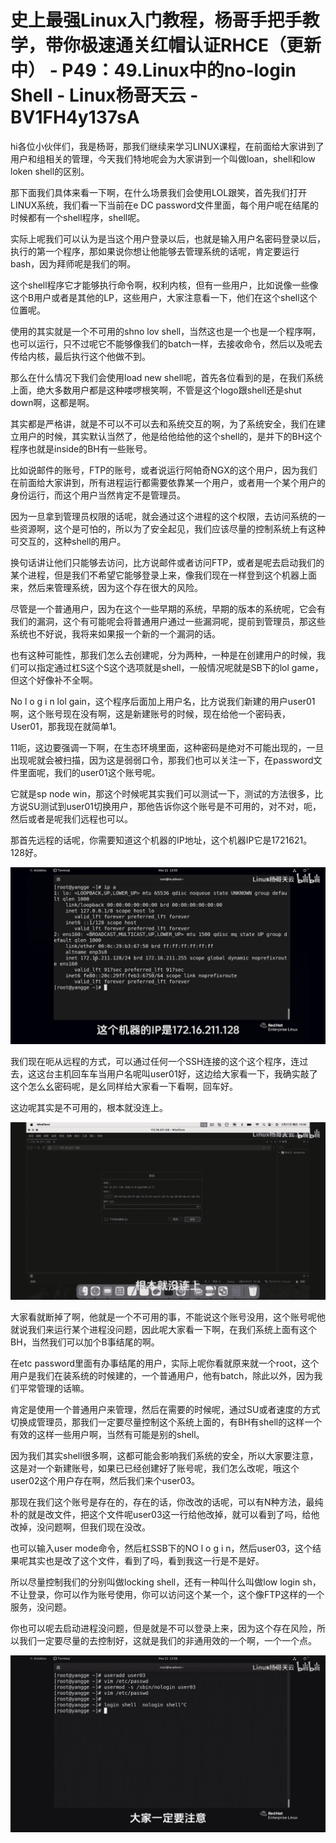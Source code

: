 # 史上最强Linux入门教程，杨哥手把手教学，带你极速通关红帽认证RHCE（更新中） - P49：49.Linux中的no-login Shell - Linux杨哥天云 - BV1FH4y137sA

hi各位小伙伴们，我是杨哥，那我们继续来学习LINUX课程，在前面给大家讲到了用户和组相关的管理，今天我们特地呢会为大家讲到一个叫做loan，shell和low loken shell的区别。

那下面我们具体来看一下啊，在什么场景我们会使用LOL跟笑，首先我们打开LINUX系统，我们看一下当前在e DC password文件里面，每个用户呢在结尾的时候都有一个shell程序，shell呢。

实际上呢我们可以认为是当这个用户登录以后，也就是输入用户名密码登录以后，执行的第一个程序，那如果说你想让他能够去管理系统的话呢，肯定要运行bash，因为拜师呢是我们的啊。

这个shell程序它才能够执行命令啊，权利内核，但有一些用户，比如说像一些像这个B用户或者是其他的LP，这些用户，大家注意看一下，他们在这个shell这个位置呢。

使用的其实就是一个不可用的shno lov shell，当然这也是一个也是一个程序啊，也可以运行，只不过呢它不能够像我们的batch一样，去接收命令，然后以及呢去传给内核，最后执行这个他做不到。

那么在什么情况下我们会使用load new shell呢，首先各位看到的是，在我们系统上面，绝大多数用户都是这种喽啰根笑啊，不管是这个logo跟shell还是shut down啊，这都是啊。

其实都是严格讲，就是不可以不可以去和系统交互的啊，为了系统安全，我们在建立用户的时候，其实默认当然了，他是给他给他的这个shell的，是并下的BH这个程序也就是inside的BH有一些账号。

比如说邮件的账号，FTP的账号，或者说运行阿帕奇NGX的这个用户，因为我们在前面给大家讲到，所有进程运行都需要依靠某一个用户，或者用一个某个用户的身份运行，而这个用户当然肯定不是管理员。

因为一旦拿到管理员权限的话呢，就会通过这个进程的这个权限，去访问系统的一些资源啊，这个是可怕的，所以为了安全起见，我们应该尽量的控制系统上有这种可交互的，这种shell的用户。

换句话讲让他们只能够去访问，比方说邮件或者访问FTP，或者是呢去启动我们的某个进程，但是我们不希望它能够登录上来，像我们现在一样登到这个机器上面来，然后来管理系统，因为这个存在很大的风险。

尽管是一个普通用户，因为在这个一些早期的系统，早期的版本的系统呢，它会有我们的漏洞，这个有可能呢会将普通用户通过一些漏洞呢，提前到管理员，那这些系统也不好说，我将来如果报一个新的一个漏洞的话。

也有这种可能性，那我们怎么去创建呢，分为两种，一种是在创建用户的时候，我们可以指定通过杠S这个S这个选项就是shell，一般情况呢就是SB下的lol game，但这个好像补不全啊。

No l o g i n lol gain，这个程序后面加上用户名，比方说我们新建的用户user01啊，这个账号现在没有啊，这是新建账号的时候，现在给他一个密码表，User01，那我现在就简单1。

11呃，这边要强调一下啊，在生态环境里面，这种密码是绝对不可能出现的，一旦出现呢就会被扫描，因为这是弱弱口令，那我们也可以关注一下，在password文件里面呢，我们的user01这个账号呢。

它就是sp node win，那这个时候呢其实我们可以测试一下，测试的方法很多，比方说SU测试到user01切换用户，那他告诉你这个账号是不可用的，对不对，呃，然后或者是呢我们远程也可以。

那首先远程的话呢，你需要知道这个机器的IP地址，这个机器IP它是1721621。128好。

![](img/ef257a799f0593c92a59736e3bec85f8_1.png)

我们现在呃从远程的方式，可以通过任何一个SSH连接的这个这个程序，连过去，这这台主机回车车当用户名呢叫user01好，这边给大家看一下，我确实敲了这个怎么幺密码呢，是幺同样给大家看一下看啊，回车好。

这边呢其实是不可用的，根本就没连上。

![](img/ef257a799f0593c92a59736e3bec85f8_3.png)

大家看就断掉了啊，他就是一个不可用的事，不能说这个账号没用，这个账号呢他就说我们来运行某个进程没问题，因此呢大家看一下啊，在我们系统上面有这个BH，当然我们可以加个B事结尾的啊。

在etc password里面有办事结尾的用户，实际上呢你看就原来就一个root，这个用户是我们在装系统的时候建的，一个普通用户，他有batch，除此以外，因为我们平常管理的话嘛。

肯定是使用一个普通用户来管理，然后在需要的时候呢，通过SU或者速度的方式切换成管理员，那我们一定要尽量控制这个系统上面的，有BH有shell的这样一个有效的这样一些用户啊，当然有可能是别的shell。

因为我们其实shell很多啊，这都可能会影响我们系统的安全，所以大家要注意，这是对一个新建账号，如果已已经创建好了账号呢，我们怎么改呢，哦这个user02这个用户存在啊，然后我们来个user03。

那现在我们这个账号是存在的，存在的话，你改改的话呢，可以有N种方法，最纯朴的就是改文件，把这个文件呢user03这一行给他改掉，就可以看到了吗，给他改掉，没问题啊，但我们现在没改。

也可以输入user mode命令，然后杠SSB下的NO l o g i n，然后user03，这个结果呢其实也是改了这个文件，看到了吗，看到我这一行是不是好。

所以尽量控制我们的分别叫做locking shell，还有一种叫什么叫做low login sh，不让登录，你可以作为账号使用，你可以访问这个某一个，这个像FTP这样的一个服务，没问题。

你也可以呢去启动进程没问题，但是就是不可以登录上来，因为这个存在风险，所以我们一定要尽量的去控制好，这就是我们的非通用效的一个啊，一个一个点。



![](img/ef257a799f0593c92a59736e3bec85f8_5.png)
